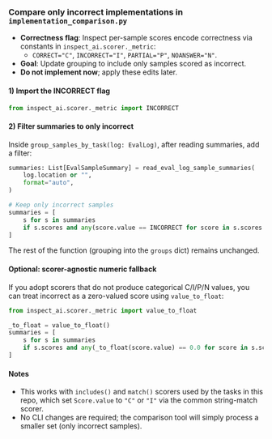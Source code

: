 ### Compare only incorrect implementations in `implementation_comparison.py`

- **Correctness flag**: Inspect per-sample scores encode correctness via constants in `inspect_ai.scorer._metric`:
  - `CORRECT="C"`, `INCORRECT="I"`, `PARTIAL="P"`, `NOANSWER="N"`.
- **Goal**: Update grouping to include only samples scored as incorrect.
- **Do not implement now**; apply these edits later.

#### 1) Import the INCORRECT flag
```python
from inspect_ai.scorer._metric import INCORRECT
```

#### 2) Filter summaries to only incorrect
Inside `group_samples_by_task(log: EvalLog)`, after reading summaries, add a filter:
```python
summaries: List[EvalSampleSummary] = read_eval_log_sample_summaries(
    log.location or "",
    format="auto",
)

# Keep only incorrect samples
summaries = [
    s for s in summaries
    if s.scores and any(score.value == INCORRECT for score in s.scores.values())
]
```
The rest of the function (grouping into the `groups` dict) remains unchanged.

#### Optional: scorer-agnostic numeric fallback
If you adopt scorers that do not produce categorical C/I/P/N values, you can treat incorrect as a zero-valued score using `value_to_float`:
```python
from inspect_ai.scorer._metric import value_to_float

_to_float = value_to_float()
summaries = [
    s for s in summaries
    if s.scores and any(_to_float(score.value) == 0.0 for score in s.scores.values())
]
```

#### Notes
- This works with `includes()` and `match()` scorers used by the tasks in this repo, which set `Score.value` to `"C"` or `"I"` via the common string-match scorer.
- No CLI changes are required; the comparison tool will simply process a smaller set (only incorrect samples).